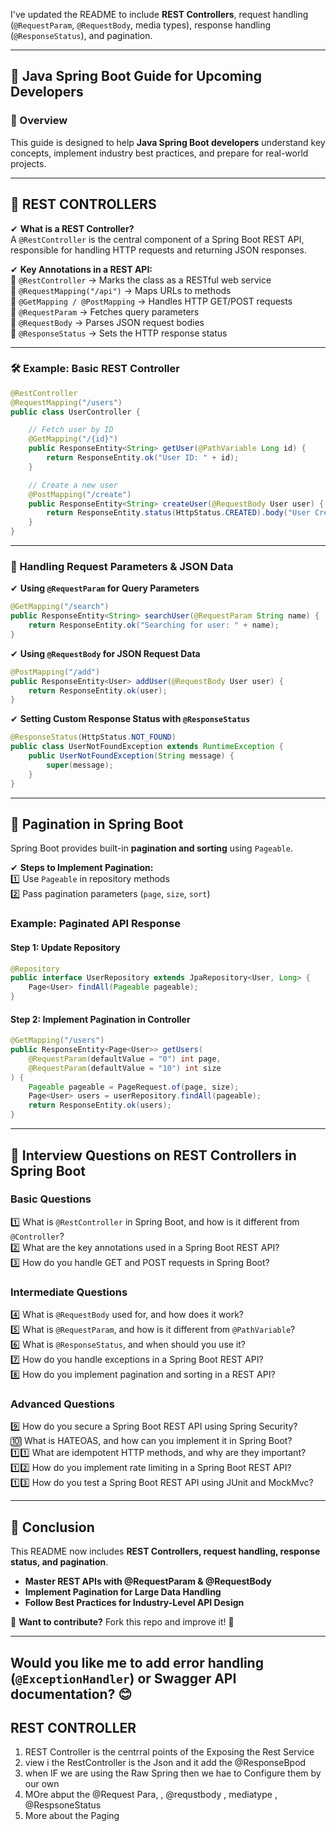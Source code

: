 
I've updated the README to include **REST Controllers**, request handling (`@RequestParam`, `@RequestBody`, media types), response handling (`@ResponseStatus`), and pagination.  

---

## **📌 Java Spring Boot Guide for Upcoming Developers**  

### **🚀 Overview**  
This guide is designed to help **Java Spring Boot developers** understand key concepts, implement industry best practices, and prepare for real-world projects.  

---

## **🔹 REST CONTROLLERS**  

✔ **What is a REST Controller?**  
A `@RestController` is the central component of a Spring Boot REST API, responsible for handling HTTP requests and returning JSON responses.  

✔ **Key Annotations in a REST API:**  
🔹 `@RestController` → Marks the class as a RESTful web service  
🔹 `@RequestMapping("/api")` → Maps URLs to methods  
🔹 `@GetMapping / @PostMapping` → Handles HTTP GET/POST requests  
🔹 `@RequestParam` → Fetches query parameters  
🔹 `@RequestBody` → Parses JSON request bodies  
🔹 `@ResponseStatus` → Sets the HTTP response status  

---

### **🛠 Example: Basic REST Controller**  

```java
@RestController
@RequestMapping("/users")
public class UserController {

    // Fetch user by ID
    @GetMapping("/{id}")
    public ResponseEntity<String> getUser(@PathVariable Long id) {
        return ResponseEntity.ok("User ID: " + id);
    }

    // Create a new user
    @PostMapping("/create")
    public ResponseEntity<String> createUser(@RequestBody User user) {
        return ResponseEntity.status(HttpStatus.CREATED).body("User Created: " + user.getName());
    }
}
```

---

### **📌 Handling Request Parameters & JSON Data**  

✔ **Using `@RequestParam` for Query Parameters**  
```java
@GetMapping("/search")
public ResponseEntity<String> searchUser(@RequestParam String name) {
    return ResponseEntity.ok("Searching for user: " + name);
}
```

✔ **Using `@RequestBody` for JSON Request Data**  
```java
@PostMapping("/add")
public ResponseEntity<User> addUser(@RequestBody User user) {
    return ResponseEntity.ok(user);
}
```

✔ **Setting Custom Response Status with `@ResponseStatus`**  
```java
@ResponseStatus(HttpStatus.NOT_FOUND)
public class UserNotFoundException extends RuntimeException {
    public UserNotFoundException(String message) {
        super(message);
    }
}
```

---

## **🔹 Pagination in Spring Boot**  

Spring Boot provides built-in **pagination and sorting** using `Pageable`.  

✔ **Steps to Implement Pagination:**  
1️⃣ Use `Pageable` in repository methods  
2️⃣ Pass pagination parameters (`page`, `size`, `sort`)  

### **Example: Paginated API Response**  

#### **Step 1: Update Repository**  
```java
@Repository
public interface UserRepository extends JpaRepository<User, Long> {
    Page<User> findAll(Pageable pageable);
}
```

#### **Step 2: Implement Pagination in Controller**  
```java
@GetMapping("/users")
public ResponseEntity<Page<User>> getUsers(
    @RequestParam(defaultValue = "0") int page,
    @RequestParam(defaultValue = "10") int size
) {
    Pageable pageable = PageRequest.of(page, size);
    Page<User> users = userRepository.findAll(pageable);
    return ResponseEntity.ok(users);
}
```

---
## **📝 Interview Questions on REST Controllers in Spring Boot**  

### **Basic Questions**  
1️⃣ What is `@RestController` in Spring Boot, and how is it different from `@Controller`?  
2️⃣ What are the key annotations used in a Spring Boot REST API?  
3️⃣ How do you handle GET and POST requests in Spring Boot?  

### **Intermediate Questions**  
4️⃣ What is `@RequestBody` used for, and how does it work?  
5️⃣ What is `@RequestParam`, and how is it different from `@PathVariable`?  
6️⃣ What is `@ResponseStatus`, and when should you use it?  
7️⃣ How do you handle exceptions in a Spring Boot REST API?  
8️⃣ How do you implement pagination and sorting in a REST API?  

### **Advanced Questions**  
9️⃣ How do you secure a Spring Boot REST API using Spring Security?  
🔟 What is HATEOAS, and how can you implement it in Spring Boot?  
1️⃣1️⃣ What are idempotent HTTP methods, and why are they important?  
1️⃣2️⃣ How do you implement rate limiting in a Spring Boot REST API?  
1️⃣3️⃣ How do you test a Spring Boot REST API using JUnit and MockMvc?  

---



## **📜 Conclusion**  

This README now includes **REST Controllers, request handling, response status, and pagination**.  
- **Master REST APIs with @RequestParam & @RequestBody**  
- **Implement Pagination for Large Data Handling**  
- **Follow Best Practices for Industry-Level API Design**  

🔹 **Want to contribute?** Fork this repo and improve it! 🚀  

---

Would you like me to add **error handling** (`@ExceptionHandler`) or **Swagger API documentation**? 😊
----------
**REST CONTROLLER**
-----
1. REST Controller  is  the  centrral points of  the  Exposing  the   Rest Service
2. view  i the  RestController is  the   Json  and  it  add the   @ResponseBpod
3.  when IF   we  are using the  Raw   Spring  then  we   hae  to  Configure  them  by  our  own
4.  MOre  abput the  @Request Para,  , @requstbody  , mediatype , @RespsoneStatus
5.  More  about  the Paging  

